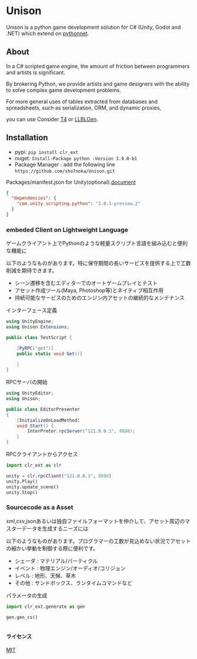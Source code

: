 # Unison
Unison is a python game development solution for C# (Unity, Godot and .NET)
which extend on [pythonnet](http://pythonnet.github.io/).

## About
In a C# scripted game engine, the amount of friction between programmers and artists is significant.

By brokering Python, we provide artists and game designers with the ability to solve complex game development problems.

For more general uses of tables extracted from databases and spreadsheets, such as serialization, ORM, and dynamic proxies, 

you can use Consider [T4](https://docs.microsoft.com/ja-jp/visualstudio/modeling/code-generation-and-t4-text-templates?view=vs-2019) or [LLBLGen](https://www.llblgen.com/).

## Installation
* pypi: `pip install clr_ext`
* nuget: `Install-Package python -Version 3.9.0-b1`
* Package Manager : add the following line `https://github.com/sho7noka/Unison.git`

Packages/manifest.json for Unity(optional).[document](https://docs.unity3d.com/Packages/com.unity.scripting.python@2.0/manual/)
```json
{
  "dependencies": {
    "com.unity.scripting.python": "2.0.1-preview.2"
  }
}
```

### embeded Client on Lightweight Language
ゲームクライアント上でPythonのような軽量スクリプト言語を組み込むと便利な機能に

以下のようなものがあります。特に保守期間の長いサービスを提供する上で工数削減を期待できます。

- シーン遷移を含むエディターでのオートゲームプレイとテスト
- アセット作成ツール(Maya, Photoshop等)とネイティブ相互作用
- 持続可能なサービスのためのエンジン内アセットの継続的なメンテナンス


インターフェース定義
```c#
using UnityEngine;
using Unison.Extensions;

public class TestScript {

    [PyRPC("get")]
    public static void Get(){
    
    }
}
```

RPCサーバの開始
```c#
using UnityEditor;
using Unison;

public class EditorPresenter
{
    [InitializeOnLoadMethod]
    void Start() {
        InterPreter.rpcServer("121.0.0.1", 8888);
    }
}
```

RPCクライアントからアクセス
```python
import clr_ext as clr

unity = clr.rpcClient("121.0.0.1", 8888)
unity.Play()
unity.update_scene()
unity.Stop()
```

### Sourcecode as a Asset
xml,csv,jsonあるいは独自ファイルフォーマットを仲介して、アセット周辺のマスターデータを生成するニーズには

以下のようなものがあります。プログラマーの工数が見込めない状況でアセットの細かい挙動を制御する際に便利です。

- シェーダ : マテリアル/パーティクル
- イベント : 物理エンジン/オーディオ/コリジョン
- レベル : 地形、天候、草木
- その他 : サンドボックス、ランタイムコマンドなど

パラメータの生成
```python
import clr_ext.generate as gen

gen.gen_cs()
```


```python

```

#### ライセンス
[MIT](./License.md)
